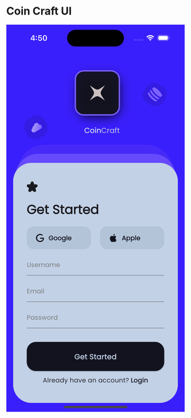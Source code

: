 # Coin Craft UI



![Sign up Screen](<Simulator Screenshot - iPhone 15 - 2025-02-19 at 16.50.18.png>)
